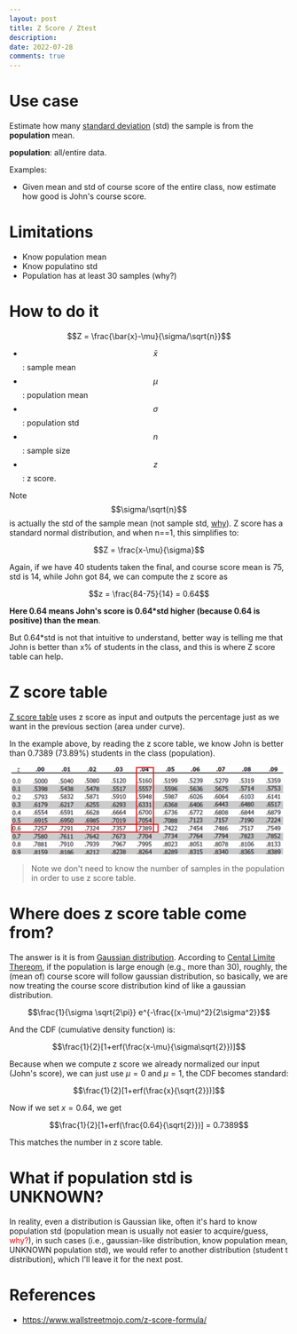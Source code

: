 ```yaml
---
layout: post
title: Z Score / Ztest
description: 
date: 2022-07-28
comments: true
---
```


# Use case

Estimate how many [standard deviation](https://en.wikipedia.org/wiki/Standard_deviation) (std) the sample is from the **population** mean.

**population**: all/entire data.

Examples:

* Given mean and std of course score of the entire class, now estimate how good is John's course score.


# Limitations

* Know population mean
* Know populatino std
* Population has at least 30 samples (why?)

# How to do it

$$Z = \frac{\bar{x}-\mu}{\sigma/\sqrt{n}}$$

* $$\bar{x}$$: sample mean
* $$\mu$$: population mean
* $$\sigma$$: population std
* $$n$$: sample size
* $$z$$: z score.

Note $$\sigma/\sqrt{n}$$ is actually the std of the sample mean (not sample std, [why](https://math.stackexchange.com/a/857863/538623)). Z score has a standard normal distribution, and when n==1, this simplifies to:

$$Z = \frac{x-\mu}{\sigma}$$

Again, if we have 40 students taken the final, and course score mean is 75, std is 14, while John got 84, we can compute the z score as

$$z = \frac{84-75}{14} = 0.64$$

**Here 0.64 means John's score is 0.64*std higher (because 0.64 is positive) than the mean**.

But 0.64*std is not that intuitive to understand, better way is telling me that John is better than x% of students in the class, and this is where Z score table can help.

# Z score table

[Z score table](http://www.z-table.com/) uses z score as input and outputs  the percentage just as we want in the previous section (area under curve).

In the example above, by reading the z score table, we know John is better than 0.7389 (73.89%) students in the class (population).

![z-score-table](/assets/img/2022-07-28-z-score/z_score_table.jpg)

> Note we don't need to know the number of samples in the population in order to use z score table.

# Where does z score table come from?
The answer is it is from [Gaussian distribution](https://en.wikipedia.org/wiki/Normal_distribution). According to [Cental Limite Thereom](https://sphweb.bumc.bu.edu/otlt/mph-modules/bs/bs704_probability/BS704_Probability12.html#:~:text=The%20central%20limit%20theorem%20states,will%20be%20approximately%20normally%20distributed.), if the population is large enough (e.g., more than 30), roughly, the (mean of) course score will follow gaussian distribution, so basically, we are now treating the course score distribution kind of like a gaussian distribution.

$$\frac{1}{\sigma \sqrt{2\pi}} e^{-\frac{(x-\mu)^2}{2\sigma^2}}$$

And the CDF (cumulative density function) is:

$$\frac{1}{2}[1+erf(\frac{x-\mu}{\sigma\sqrt{2}})]$$

Because when we compute z score we already normalized our input (John's score), we can just use $\mu=0$ and $\mu=1$, the CDF becomes standard:

$$\frac{1}{2}[1+erf(\frac{x}{\sqrt{2}})]$$

Now if we set $x=0.64$, we get

$$\frac{1}{2}[1+erf(\frac{0.64}{\sqrt{2}})] = 0.7389$$

This matches the number in z score table.

# What if population std is UNKNOWN?

In reality, even a distribution is Gaussian like, often it's hard to know population std (population mean is usually not easier to acquire/guess, <span style="color: red;">why?</span>), in such cases (i.e., gaussian-like distribution, know population mean, UNKNOWN population std), we would refer to another distribution (student t distribution), which I'll leave it for the next post.

# References

* https://www.wallstreetmojo.com/z-score-formula/